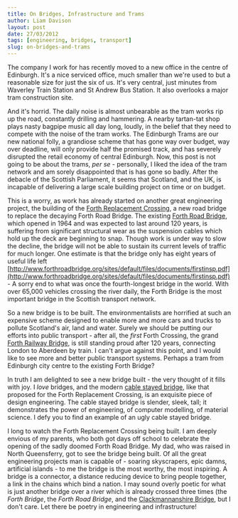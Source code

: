 ```yaml
---
title: On Bridges, Infrastructure and Trams
author: Liam Davison
layout: post
date: 27/03/2012
tags: [engineering, bridges, transport]
slug: on-bridges-and-trams
---
```

The company I work for has recently moved to a new office in the centre of Edinburgh. It's a nice serviced office, much smaller than we're used to but a reasonable size for just the six of us. It's very central, just minutes from Waverley Train Station and St Andrew Bus Station. It also overlooks a major tram construction site.

And it's horrid. The daily noise is almost unbearable as the tram works rip up the road, constantly drilling and hammering. A nearby tartan-tat shop plays nasty bagpipe music all day long, loudly, in the belief that they need to compete with the noise of the tram works. The Edinburgh Trams are our new national folly, a grandiose scheme that has gone way over budget, way over deadline, will only provide half the promised track, and has severely disrupted the retail economy of central Edinburgh. Now, this post is not going to be about the trams, _per se_ - personally, I liked the idea of the tram network and am sorely disappointed that is has gone so badly. After the debacle of the Scottish Parliament, it seems that Scotland, and the UK, is incapable of delivering a large scale building project on time or on budget.

This is a worry, as work has already started on another great engineering project, the building of the [Forth Replacement Crossing](http://www.transportscotland.gov.uk/road/projects/forth-replacement-crossing "Forth Replacement Crossing"), a new road bridge to replace the decaying Forth Road Bridge. The existing [Forth Road Bridge](http://en.wikipedia.org/wiki/Forth_Road_Bridge "The Forth Road Bride (wikipedia)"), which opened in 1964 and was expected to last around 120 years, is suffering from significant structural wear as the suspension cables which hold up the deck are beginning to snap. Though work is under way to slow the decline, the bridge will not be able to sustain its current levels of traffic for much longer. One estimate is that the bridge only has eight years of useful life left [http://www.forthroadbridge.org/sites/default/files/documents/firstinsp.pdf](http://www.forthroadbridge.org/sites/default/files/documents/firstinsp.pdf) - A sorry end to what was once the fourth-longest bridge in the world. With over 65,000 vehicles crossing the river daily, the Forth Bridge is the most important bridge in the Scottish transport network.

So a new bridge is to be built. The environmentalists are horrified at such an expensive scheme designed to enable more and more cars and trucks to pollute Scotland's air, land and water. Surely we should be putting our efforts into public transport - after all, the _first_ Forth Crossing, the grand [Forth Railway Bridge](http://en.wikipedia.org/wiki/Forth_Bridge "The Forth Railway Bridge (wikipedia)"), is still standing proud after 120 years, connecting London to Aberdeen by train. I can't argue against this point, and I would like to see more and better public transport systems. Perhaps a tram from Edinburgh city centre to the existing Forth Bridge?

In truth I am delighted to see a new bridge built - the very thought of it fills with joy. I _love_ bridges, and the modern [cable stayed bridge](http://en.wikipedia.org/wiki/Cable-stayed_bridge "Cable-stayed bridge description from Wikipedia"), like that proposed for the Forth Replacement Crossing, is an exquisite piece of design engineering. The cable stayed bridge is slender, sleek, tall; it demonstrates the power of engineering, of computer modelling, of material science. I defy you to find an example of an ugly cable stayed bridge.

I long to watch the Forth Replacement Crossing being built. I am deeply envious of my parents, who both got days off school to celebrate the opening of the sadly doomed Forth Road Bridge. My dad, who was raised in North Queensferry, got to see the bridge being built. Of all the great engineering projects man is capable of - soaring skyscrapers, epic damns, artificial islands - to me the bridge is the most worthy, the most inspiring. A bridge is a connector, a distance reducing device to bring people together, a link in the chains which bind a nation. I may sound overly poetic for what is just another bridge over a river which is already crossed three times (the _Forth Bridge_, the _Forth Road Bridge_, and the [Clackmannanshire Bridge](href="http://en.wikipedia.org/wiki/Clackmannanshire_Bridge "The Clackmannanshire Bridge (wikipedia)"), but I don't care. Let there be poetry in engineering and infrastructure!